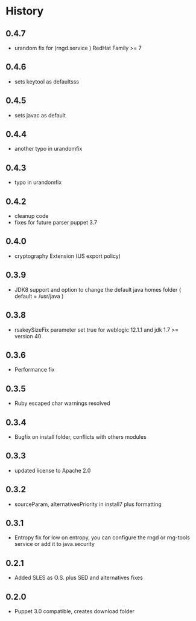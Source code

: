 # History

## 0.4.7
- urandom fix for (rngd.service ) RedHat Family >= 7

## 0.4.6
- sets keytool as defaultsss

## 0.4.5
- sets javac as default

## 0.4.4
- another typo in urandomfix

## 0.4.3
- typo in urandomfix

## 0.4.2
- cleanup code
- fixes for future parser puppet 3.7

## 0.4.0
- cryptography Extension (US export policy)

## 0.3.9
- JDK8 support and option to change the default java homes folder ( default = /usr/java )

## 0.3.8
- rsakeySizeFix parameter set true for weblogic 12.1.1 and jdk 1.7 >= version 40

## 0.3.6
- Performance fix

## 0.3.5
- Ruby escaped char warnings resolved

## 0.3.4
- Bugfix on install folder, conflicts with others modules

## 0.3.3
- updated license to Apache 2.0

## 0.3.2
- sourceParam, alternativesPriority in install7 plus formatting

## 0.3.1
- Entropy fix for low on entropy, you can configure the rngd or rng-tools service or add it to java.security

## 0.2.1
- Added SLES as O.S. plus SED and alternatives fixes

## 0.2.0
- Puppet 3.0 compatible, creates download folder
